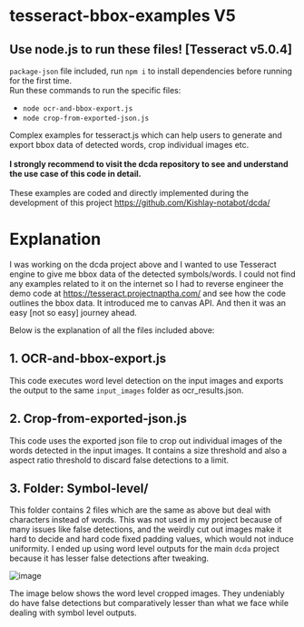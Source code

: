 # tesseract-bbox-examples V5
## Use node.js to run these files! [Tesseract v5.0.4]
`package-json` file included, run `npm i` to install dependencies before running for the first time.  
Run these commands to run the specific files:  
* `node ocr-and-bbox-export.js`
* `node crop-from-exported-json.js`  


Complex examples for tesseract.js which can help users to generate and export bbox data of detected words, crop individual images etc.  <br><br>
**I strongly recommend to visit the dcda repository to see and understand the use case of this code in detail.**  <br><br>
These examples are coded and directly implemented during the development of this project https://github.com/Kishlay-notabot/dcda/  


# Explanation
I was working on the dcda project above and I wanted to use Tesseract engine to give me bbox data of the detected symbols/words. I could not find any examples related to it on the internet so I had to reverse engineer the demo code at https://tesseract.projectnaptha.com/ and see how the code outlines the bbox data. It introduced me to canvas API. And then it was an easy [not so easy] journey ahead.

Below is the explanation of all the files included above:

## 1. OCR-and-bbox-export.js
This code executes word level detection on the input images and exports the output to the same `input_images` folder as ocr_results.json.  
## 2. Crop-from-exported-json.js
This code uses the exported json file to crop out individual images of the words detected in the input images. It contains a size threshold and also a aspect ratio threshold to discard false detections to a limit.  
## 3. Folder: Symbol-level/
This folder contains 2 files which are the same as above but deal with characters instead of words. This was not used in my project because of many issues like false detections, and the weirdly cut out images make it hard to decide and hard code fixed padding values, which would not induce uniformity. I ended up using word level outputs for the main `dcda` project because it has lesser false detections after tweaking.

![image](https://github.com/Kishlay-notabot/tesseract-bbox-examples/assets/67735128/1e01396c-f39c-465d-ace1-d4220d577ada)

The image below shows the word level cropped images. They undeniably do have false detections but comparatively lesser than what we face while dealing with symbol level outputs.
